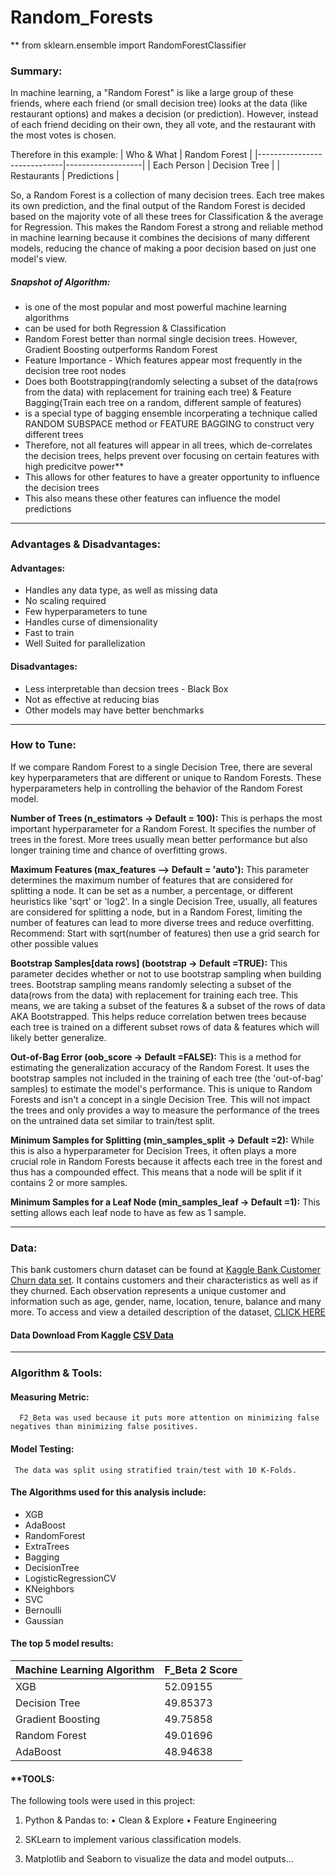 # Random_Forests
** from sklearn.ensemble import RandomForestClassifier

### Summary:


In machine learning, a "Random Forest" is like a large group of these friends, where each friend (or small decision tree) looks at the data (like restaurant options) and makes a decision (or prediction). However, instead of each friend deciding on their own, they all vote, and the restaurant with the most votes is chosen.

Therefore in this example:
| Who & What                  | Random Forest     |
|-----------------------------|-------------------|
| Each Person                 | Decision Tree     |
| Restaurants                 | Predictions       |

So, a Random Forest is a collection of many decision trees. Each tree makes its own prediction, and the final output of the Random Forest is decided based on the majority vote of all these trees for Classification & the average for Regression. This makes the Random Forest a strong and reliable method in machine learning because it combines the decisions of many different models, reducing the chance of making a poor decision based on just one model's view.

##### Snapshot of Algorithm:
- is one of the most popular and most powerful machine learning algorithms
- can be used for both Regression & Classification
- Random Forest better than normal single decision trees. However, Gradient Boosting outperforms Random Forest
- Feature Importance - Which features appear most frequently in the decision tree root nodes
- Does both Bootstrapping(randomly selecting a subset of the data(rows from the data) with replacement for training each tree) & Feature Bagging(Train each tree on a random, different sample of features)
- is a special type of bagging ensemble incorperating a technique called RANDOM SUBSPACE method or FEATURE BAGGING to construct very different trees 
- Therefore, not all features will appear in all trees, which de-correlates the decision trees, helps prevent over focusing on certain features with high predicitve power**
- This allows for other features to have a greater opportunity to influence the decision trees
- This also means these other features can influence the model predictions





---

### Advantages & Disadvantages:

#### Advantages:
- Handles any data type, as well as missing data
- No scaling required
- Few hyperparameters to tune
- Handles curse of dimensionality
- Fast to train
- Well Suited for parallelization


#### Disadvantages:
- Less interpretable than decsion trees - Black Box
- Not as effective at reducing bias
- Other models may have better benchmarks


---

### How to Tune:


If we compare Random Forest to a single Decision Tree, there are several key hyperparameters that are different or unique to Random Forests. These hyperparameters help in controlling the behavior of the Random Forest model.

 **Number of Trees (n_estimators -> Default = 100):**
    This is perhaps the most important hyperparameter for a Random Forest. It specifies the number of trees in the forest. More trees usually mean better performance but also longer training time and chance of overfitting grows.

**Maximum Features (max_features  --> Default = 'auto'):**
   This parameter determines the maximum number of features that are considered for splitting a node. It can be set as a number, a percentage, or different heuristics like 'sqrt' or 'log2'. In a single Decision Tree,  usually, all features are considered for splitting a node, but in a Random Forest, limiting the number of features can lead to more diverse trees and reduce overfitting.
Recommend: Start with sqrt(number of features) then use a grid search for other possible values

**Bootstrap Samples[data rows] (bootstrap -> Default =TRUE):**
     This parameter decides whether or not to use bootstrap sampling when building trees. Bootstrap sampling means randomly selecting a subset of the data(rows from the data) with replacement for training each tree. This means, we are taking a subset of the features & a subset of the rows of data AKA Bootstrapped. This helps reduce correlation betwen trees because each tree is trained on a different subset rows of data & features which will likely better generalize.

**Out-of-Bag Error (oob_score -> Default =FALSE):**
     This is a method for estimating the generalization accuracy of the Random Forest. It uses the bootstrap samples not included in the training of each tree (the 'out-of-bag' samples) to estimate the model's performance. This is unique to     Random Forests and isn't a concept in a single Decision Tree. This will not impact the trees and only provides a way to measure the performance of the trees on the untrained data set similar to train/test split.

**Minimum Samples for Splitting (min_samples_split -> Default =2):**
    While this is also a hyperparameter for Decision Trees, it often plays a more crucial role in Random Forests because it affects each tree in the forest and thus has a compounded effect. This means that a node will be split if it contains 2 or more samples.

**Minimum Samples for a Leaf Node (min_samples_leaf -> Default =1):**
    This setting allows each leaf node to have as few as 1 sample.
 

---



### Data:


This bank customers churn dataset can be found at [Kaggle Bank Customer Churn data set](https://www.kaggle.com/mathchi/churn-for-bank-customers). It contains customers and their characteristics as well as if they churned. Each observation represents a unique customer and information such as age, gender, name, location, tenure, balance and many more. To access and view a detailed description of the dataset, [CLICK HERE](https://www.kaggle.com/mathchi/churn-for-bank-customers)


#### Data Download From Kaggle [CSV Data](https://www.kaggle.com/mathchi/churn-for-bank-customers)



---




### Algorithm & Tools:


#### **Measuring Metric:**


      F2_Beta was used because it puts more attention on minimizing false negatives than minimizing false positives. 



#### **Model Testing:**

     The data was split using stratified train/test with 10 K-Folds. 


#### The Algorithms used for this analysis include:
- XGB 
- AdaBoost 
- RandomForest 
- ExtraTrees 
- Bagging 
- DecisionTree 
- LogisticRegressionCV
- KNeighbors 
- SVC
- Bernoulli
- Gaussian



#### **The top 5 model results:**

| Machine Learning Algorithm  | F_Beta 2 Score    |
|-----------------------------|-------------------|
| XGB                         | 52.09155          |
| Decision Tree               | 49.85373          |
| Gradient Boosting           | 49.75858          |
| Random Forest               | 49.01696          |
| AdaBoost                    | 48.94638          |




#### **TOOLS:

The following tools were used in this project:
1.	Python & Pandas to: 
                  •	        Clean & Explore
                  •	      Feature Engineering 
                  
                  
2.	SKLearn to implement various classification models.
3.	Matplotlib and Seaborn to visualize the data and model outputs...
